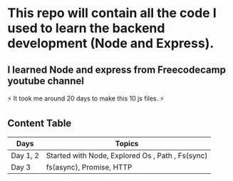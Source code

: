 # This repo will contain all the code I used to learn the backend development (Node and Express).

## I learned Node and express from Freecodecamp youtube channel

⚡ It took me around 20 days to make this 10 js files. ⚡

## Content Table

| Days     | Topics                                           |
| -------- | ------------------------------------------------ |
| Day 1, 2 | Started with Node, Explored Os , Path , Fs(sync) |
| Day 3    | fs(async), Promise, HTTP                         |
